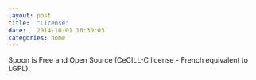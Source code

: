 ```yaml
---
layout: post
title:  "License"
date:   2014-10-01 16:30:03
categories: home
---
```


Spoon is Free and Open Source (CeCILL-C license - French equivalent to LGPL).